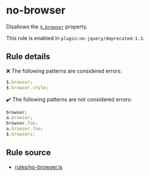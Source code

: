 # no-browser

Disallows the [`$.browser`](https://api.jquery.com/jQuery.browser/) property.

This rule is enabled in `plugin:no-jquery/deprecated-1.3`.

## Rule details

❌ The following patterns are considered errors:
```js
$.browser;
$.browser.style;
```

✔️ The following patterns are not considered errors:
```js
browser;
a.browser;
browser.foo;
a.browser.foo;
$.browsers;
```
## Rule source

* [rules/no-browser.js](../src/rules/no-browser.js)

